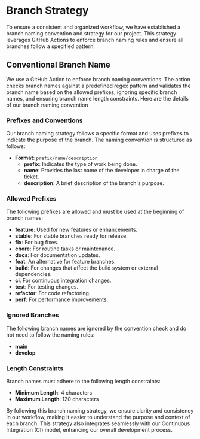 # Branch Strategy

To ensure a consistent and organized workflow, we have established a branch
naming convention and strategy for our project. This strategy leverages GitHub
Actions to enforce branch naming rules and ensure all branches follow a
specified pattern.

## Conventional Branch Name

We use a GitHub Action to enforce branch naming conventions. The action checks
branch names against a predefined regex pattern and validates the branch name
based on the allowed prefixes, ignoring specific branch names, and ensuring
branch name length constraints. Here are the details of our branch naming
convention

### Prefixes and Conventions

Our branch naming strategy follows a specific format and uses prefixes to
indicate the purpose of the branch. The naming convention is structured as
follows:

- **Format**: `prefix/name/description`
  - **prefix**: Indicates the type of work being done.
  - **name**: Provides the last name of the developer in charge of the ticket.
  - **description**: A brief description of the branch's purpose.

### Allowed Prefixes

The following prefixes are allowed and must be used at the beginning of branch
names:

- **feature**: Used for new features or enhancements.
- **stable**: For stable branches ready for release.
- **fix**: For bug fixes.
- **chore**: For routine tasks or maintenance.
- **docs**: For documentation updates.
- **feat**: An alternative for feature branches.
- **build**: For changes that affect the build system or external dependencies.
- **ci**: For continuous integration changes.
- **test**: For testing changes.
- **refactor**: For code refactoring.
- **perf**: For performance improvements.

### Ignored Branches

The following branch names are ignored by the convention check and do not need
to follow the naming rules:

- **main**
- **develop**

### Length Constraints

Branch names must adhere to the following length constraints:

- **Minimum Length**: 4 characters
- **Maximum Length**: 120 characters

By following this branch naming strategy, we ensure clarity and consistency in
our workflow, making it easier to understand the purpose and context of each
branch. This strategy also integrates seamlessly with our Continuous Integration
(CI) model, enhancing our overall development process.
